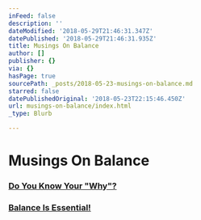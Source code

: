 ```yaml
---
inFeed: false
description: ''
dateModified: '2018-05-29T21:46:31.347Z'
datePublished: '2018-05-29T21:46:31.935Z'
title: Musings On Balance
author: []
publisher: {}
via: {}
hasPage: true
sourcePath: _posts/2018-05-23-musings-on-balance.md
starred: false
datePublishedOriginal: '2018-05-23T22:15:46.450Z'
url: musings-on-balance/index.html
_type: Blurb

---
```

# Musings On Balance

### [Do You Know Your "Why"?][0]

### [Balance Is Essential!][1]

[0]: http://dehenry.com/do-you-know-your-why/?title=&amp;quot;Do%20You%20Know%20Your%20Why&amp;quot;%22%20title=%22%22%20title=%22Do%20You%20Know%20Your%20Why
[1]: http://dehenry.com/balance-is-essential/index.html?title=&amp;quot;Balance%20Is%20Essential&amp;quot;%22%20title=%22%22%20title=%22Balance%20Is%20Essential